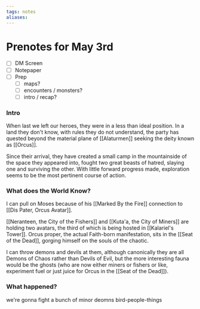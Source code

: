 ```yaml
---
tags: notes
aliases:
---
```


# Prenotes for May 3rd
- [ ] DM Screen
- [ ] Notepaper
- [ ] Prep
	- [ ] maps?
	- [ ] encounters / monsters?
	- [ ] intro / recap?

### Intro
When last we left our heroes, they were in a less than ideal position. In a land they don't know, with rules they do not understand, the party has quested beyond the material plane of [[Alaturmen]] seeking the deity known as [[Orcus]]. 

Since their arrival, they have created a small camp in the mountainside of the space they appeared into, fought two great beasts of hatred, slaying one and surviving the other. With little forward progress made, exploration seems to be the most pertinent course of action.

### What does the World Know?

I can pull on Moses because of his [[Marked By the Fire]] connection to [[Dis Pater, Orcus Avatar]].

[[Neranteen, the City of the Fishers]] and [[Kuta'a, the City of Miners]] are holding two avatars, the third of which is being hosted in [[Kalariel's Tower]]. Orcus proper, the actual Faith-born manifestation, sits in the [[Seat of the Dead]], gorging himself on the souls of the chaotic.

I can throw demons and devils at them, although canonically they are all Demons of Chaos rather than Devils of Evil, but the more interesting fauna would be the ghosts (who are now either miners or fishers or like, experiment fuel or just juice for Orcus in the [[Seat of the Dead]]). 

### What happened?

we're gonna fight a bunch of minor deomns bird-people-things

